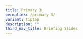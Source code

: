```yaml
---
title: Primary 3
permalink: /primary-3/
variant: tiptap
description: ""
third_nav_title: Briefing Slides
---
```

<p></p>
